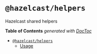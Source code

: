 # `@hazelcast/helpers`

Hazelcast shared helpers

<!-- START doctoc generated TOC please keep comment here to allow auto update -->
<!-- DON'T EDIT THIS SECTION, INSTEAD RE-RUN doctoc TO UPDATE -->

**Table of Contents** _generated with [DocToc](https://github.com/thlorenz/doctoc)_

- [`@hazelcast/helpers`](#hazelcasthelpers)
  - [Usage](#usage)

<!-- END doctoc generated TOC please keep comment here to allow auto update -->
